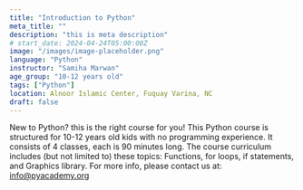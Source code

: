```yaml
---
title: "Introduction to Python"
meta_title: ""
description: "this is meta description"
# start_date: 2024-04-24T05:00:00Z
image: "/images/image-placeholder.png"
language: "Python"
instructor: "Samiha Marwan"
age_group: "10-12 years old"
tags: ["Python"]
location: Alnoor Islamic Center, Fuquay Varina, NC
draft: false
---
```


New to Python? this is the right course for you!
This Python course is structured for 10-12 years old kids with no programming experience. It consists of 4 classes, each is 90 minutes long. The course curriculum includes (but not limited to) these topics: Functions, for loops, if statements, and Graphics library. For more info, please contact us at: info@pyacademy.org
